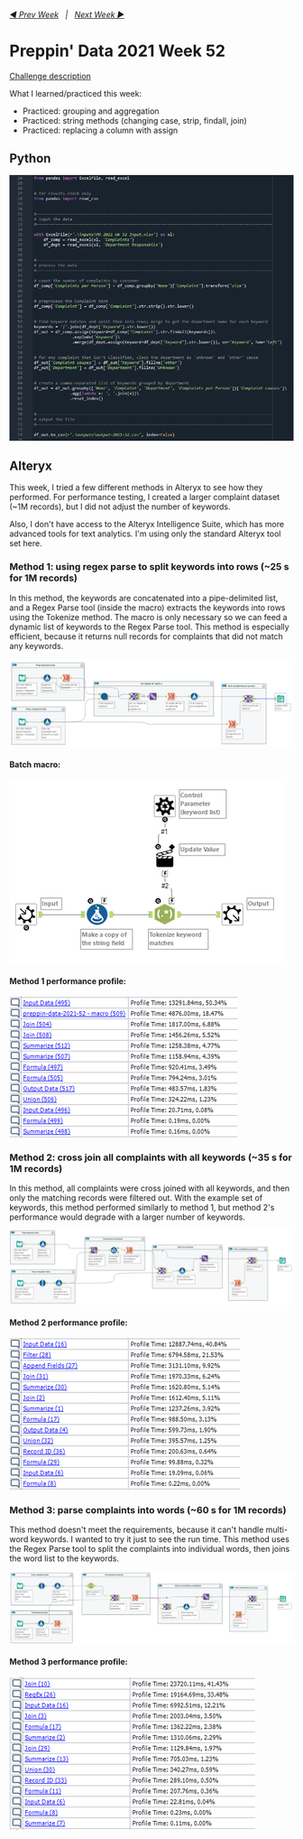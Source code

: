 <h6><a href="..\preppin-data-2021-51\README.md">◀  Prev Week</a>&nbsp;&nbsp;&nbsp;|&nbsp;&nbsp;&nbsp;<a href="..\..\2022\preppin-data-2022-01\README.md">Next Week  ▶</a></h6>

# Preppin' Data 2021 Week 52

[Challenge description](https://preppindata.blogspot.com/2021/12/2021-week-52-departmental-december.html)

What I learned/practiced this week:
* Practiced: grouping and aggregation
* Practiced: string methods (changing case, strip, findall, join)
* Practiced: replacing a column with assign

## Python
<a href="preppin-data-2021-52.py">
<img src="img-python-code-2021-52.png?raw=true" alt="Python code">
</a>

## Alteryx

This week, I tried a few different methods in Alteryx to see how they performed. For performance testing, I created a larger complaint dataset (~1M records), but I did not adjust the number of keywords.

Also, I don't have access to the Alteryx Intelligence Suite, which has more advanced tools for text analytics. I'm using only the standard Alteryx tool set here.

### Method 1: using regex parse to split keywords into rows (~25 s for 1M records)
In this method, the keywords are concatenated into a pipe-delimited list, and a Regex Parse tool (inside the macro) extracts the keywords into rows using the Tokenize method. The macro is only necessary so we can feed a dynamic list of keywords to the Regex Parse tool. This method is especially efficient, because it returns null records for complaints that did not match any keywords.

<a href="preppin-data-2021-52.yxzp">
<img src="img-alteryx-2021-52-method-1.png?raw=true" alt="Alteryx workflow">
</a>

#### Batch macro:
<a href="preppin-data-2021-52.yxzp">
<img src="img-alteryx-2021-52-method-1-macro.png?raw=true" alt="Alteryx workflow">
</a>

#### Method 1 performance profile:
<img src="img-alteryx-2021-52-method-1-performance-profile.PNG?raw=true" alt="Alteryx performance profile results for method 1">

### Method 2: cross join all complaints with all keywords (~35 s for 1M records)
In this method, all complaints were cross joined with all keywords, and then only the matching records were filtered out. With the example set of keywords, this method performed similarly to method 1, but method 2's performance would degrade with a larger number of keywords.

<a href="preppin-data-2021-52-method-2.yxzp">
<img src="img-alteryx-2021-52-method-2.png?raw=true" alt="Alteryx workflow (method 2)">
</a>

#### Method 2 performance profile:
<img src="img-alteryx-2021-52-method-2-performance-profile.PNG?raw=true" alt="Alteryx performance profile results for method 2">

### Method 3: parse complaints into words (~60 s for 1M records)
This method doesn't meet the requirements, because it can't handle multi-word keywords. I wanted to try it just to see the run time. This method uses the Regex Parse tool to split the complaints into individual words, then joins the word list to the keywords.

<a href="preppin-data-2021-52-method-3.yxzp">
<img src="img-alteryx-2021-52-method-3.png?raw=true" alt="Alteryx workflow (method 3)">
</a>

#### Method 3 performance profile:
<img src="img-alteryx-2021-52-method-3-performance-profile.PNG?raw=true" alt="Alteryx performance profile results for method 3">
